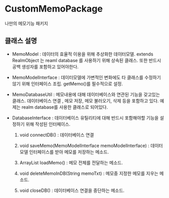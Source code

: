 CustomMemoPackage
=================

나만의 메모기능 패키지

클래스 설명
-----------

-	MemoModel : 데이터의 효율적 이용을 위해 추상화한 데이터모델. extends RealmObject 는 reaml database 를 사용하기 위해 상속된 클래스. 또한 반드시 공백 생성자를 포함하고 있어야한다.

-	MemoModelInterface : 데이터모델에 가변적인 변화에도 타 클래스를 수정하기 않기 위해 인터페이스 조립. getMemo()를 필수적으로 설정.

-	MemoDatabaseUtil : 메모내용에 대해 데이터베이스와 연관된 기능을 갖고있는 클래스. 데이터베이스 연결 , 메모 저장, 메모 불러오기, 삭제 등을 포함하고 있다. 예제는 realm database를 사용한 클래스로 되어있다.

-	DatabaseInterface : 데이터베이스 유틸리티에 대해 반드시 포함해야할 기능을 설정하기 위해 작성된 인터페이스.

	1.	void connectDB() : 데이터베이스 연결

	2.	void saveMemo(MemoModelInterface memoModelInterface) : 데이터모델 인터페이스를 받아 메모를 저장하는 메소드.

	3.	ArrayList<MemoModelInterface> loadMemo() : 메모 전체를 전달하는 메소드.

	4.	void deleteMemoInDB(String memoTxt) : 메모중 지정한 메모를 지우는 메소드.

	5.	void closeDB() : 데이터베이스 연결을 중단하는 메소드.

